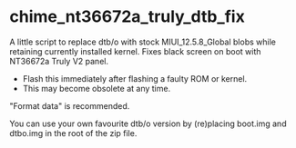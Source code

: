 # chime_nt36672a_truly_dtb_fix

A little script to replace dtb/o with stock MIUI_12.5.8_Global blobs while retaining currently installed kernel. Fixes black screen on boot with NT36672a Truly V2 panel.

- Flash this immediately after flashing a faulty ROM or kernel.
- This may become obsolete at any time.

"Format data" is recommended.

You can use your own favourite dtb/o version by (re)placing boot.img and dtbo.img in the root of the zip file. 
